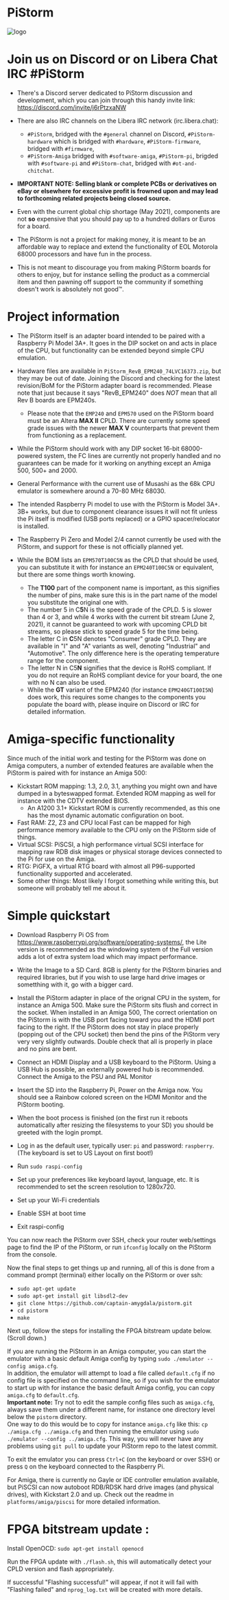 # PiStorm

![logo](media/pistorm_banner.jpg)

# Join us on Discord or on Libera Chat IRC #PiStorm

* There's a Discord server dedicated to PiStorm discussion and development, which you can join through this handy invite link: https://discord.com/invite/j6rPtzxaNW
* There are also IRC channels on the Libera IRC network (irc.libera.chat):
  * `#PiStorm`, bridged with the `#general` channel on Discord, `#PiStorm-hardware` which is bridged with `#hardware`, `#PiStorm-firmware`, bridged with `#firmware`,
  * `#PiStorm-Amiga` bridged with `#software-amiga`, `#PiStorm-pi`, brigded with `#software-pi` and `#PiStorm-chat`, bridged with `#ot-and-chitchat`.

* **IMPORTANT NOTE: Selling blank or complete PCBs or derivatives on eBay or elsewhere for excessive profit is frowned upon and may lead to forthcoming related projects being closed source.**
* Even with the current global chip shortage (May 2021), components are not **so** expensive that you should pay up to a hundred dollars or Euros for a board.
* The PiStorm is not a project for making money, it is meant to be an affordable way to replace and extend the functionality of EOL Motorola 68000 processors and have fun in the process.
* This is not meant to discourage you from making PiStorm boards for others to enjoy, but for instance selling the product as a commercial item and then pawning off support to the community if something doesn't work is absolutely not good™.

# Project information

* The PiStorm itself is an adapter board intended to be paired with a Raspberry Pi Model 3A+. It goes in the DIP socket on and acts in place of the CPU, but functionality can be extended beyond simple CPU emulation.
* Hardware files are available in `PiStorm_RevB_EPM240_74LVC16373.zip`, but they may be out of date. Joining the Discord and checking for the latest revision/BoM for the PiStorm adapter board is recommended. Please note that just because it says "RevB_EPM240" does _NOT_ mean that all Rev B boards are EPM240s.
  * Please note that the `EMP240` and `EPM570` used on the PiStorm board must be an Altera **MAX II** CPLD. There are currently some speed grade issues with the newer **MAX V** counterparts that prevent them from functioning as a replacement.

* While the PiStorm should work with any DIP socket 16-bit 68000-powered system, the FC lines are currently not properly handled and no guarantees can be made for it working on anything except an Amiga 500, 500+ and 2000.
* General Performance with the current use of Musashi as the 68k CPU emulator is somewhere around a 70-80 MHz 68030.
* The intended Raspberry Pi model to use with the PiStorm is Model 3A+. 3B+ works, but due to component clearance issues it will not fit unless the Pi itself is modified (USB ports replaced) or a GPIO spacer/relocator is installed.
* The Raspberry Pi Zero and Model 2/4 cannot currently be used with the PiStorm, and support for these is not officially planned yet.
* While the BOM lists an `EPM570T100C5N` as the CPLD that should be used, you can substitute it with for instance an `EPM240T100C5N` or equivalent, but there are some things worth knowing.
  * The **T100** part of the component name is important, as this signifies the number of pins, make sure this is in the part name of the model you substitute the original one with.
  * The number 5 in C**5**N is the speed grade of the CPLD. 5 is slower than 4 or 3, and while 4 works with the current bit stream (June 2, 2021), it cannot be guaranteed to work with upcoming CPLD bit streams, so please stick to speed grade 5 for the time being.
  * The letter C in **C**5N denotes "Consumer" grade CPLD. They are available in "I" and "A" variants as well, denoting "Industrial" and "Automotive". The only difference here is the operating temperature range for the component.
  * The letter N in C5**N** signifies that the device is RoHS compliant. If you do not require an RoHS compliant device for your board, the one with no N can also be used.
  * While the **GT** variant of the EPM240 (for instance `EPM240GT100I5N`) does work, this requires some changes to the components you populate the board with, please inquire on Discord or IRC for detailed information.

# Amiga-specific functionality

Since much of the initial work and testing for the PiStorm was done on Amiga computers, a number of extended features are available when the PiStorm is paired with for instance an Amiga 500:
* Kickstart ROM mapping: 1.3, 2.0, 3.1, anything you might own and have dumped in a byteswapped format. Extended ROM mapping as well for instance with the CDTV extended BIOS.
  * An A1200 3.1+ Kickstart ROM is currently recommended, as this one has the most dynamic automatic configuration on boot.
* Fast RAM: Z2, Z3 and CPU local Fast can be mapped for high performance memory available to the CPU only on the PiStorm side of things.
* Virtual SCSI: PiSCSI, a high performance virtual SCSI interface for mapping raw RDB disk images or physical storage devices connected to the Pi for use on the Amiga.
* RTG: PiGFX, a virtual RTG board with almost all P96-supported functionality supported and accelerated.
* Some other things: Most likely I forgot something while writing this, but someone will probably tell me about it.

# Simple quickstart

* Download Raspberry Pi OS from https://www.raspberrypi.org/software/operating-systems/, the Lite version is recommended as the windowing system of the Full version adds a lot of extra system load which may impact performance.
* Write the Image to a SD Card. 8GB is plenty for the PiStorm binaries and required libraries, but if you wish to use large hard drive images or sometthing with it, go with a bigger card.
* Install the PiStorm adapter in place of the orignal CPU in the system, for instance an Amiga 500.
  Make sure the PiStorm sits flush and correct in the socket.
  When installed in an Amiga 500, The correct orientation on the PiStorm is with the USB port facing toward you and the HDMI port facing to the right.
  If the PiStorm does not stay in place properly (popping out of the CPU socket) then bend the pins of the PiStorm very very very slightly outwards.
  Double check that all is properly in place and no pins are bent.
* Connect an HDMI Display and a USB keyboard to the PiStorm. Using a USB Hub is possible, an externally powered hub is recommended.
  Connect the Amiga to the PSU and PAL Monitor
* Insert the SD into the Raspberry Pi, Power on the Amiga now. You should see a Rainbow colored screen on the HDMI Monitor and the PiStorm booting.

* When the boot process is finished (on the first run it reboots automatically after resizing the filesystems to your SD) you should be greeted with the login prompt.
* Log in as the default user, typically user: `pi` and password: `raspberry`. (The keyboard is set to US Layout on first boot!)
* Run `sudo raspi-config`
* Set up your preferences like keyboard layout, language, etc. It is recommended to set the screen resolution to 1280x720.
* Set up your Wi-Fi credentials
* Enable SSH at boot time
* Exit raspi-config

You can now reach the PiStorm over SSH, check your router web/settings page to find the IP of the PiStorm, or run `ifconfig` locally on the PiStorm from the console.

Now the final steps to get things up and running, all of this is done from a command prompt (terminal) either locally on the PiStorm or over ssh:
* `sudo apt-get update`
* `sudo apt-get install git libsdl2-dev`
* `git clone https://github.com/captain-amygdala/pistorm.git`
* `cd pistorm`
* `make`

Next up, follow the steps for installing the FPGA bitstream update below. (Scroll down.)

If you are running the PiStorm in an Amiga computer, you can start the emulator with a basic default Amiga config by typing `sudo ./emulator --config amiga.cfg`.  
In addition, the emulator will attempt to load a file called `default.cfg` if no config file is specified on the command line, so if you wish for the emulator to start up with for instance the basic default Amiga config, you can copy `amiga.cfg` to `default.cfg`.  
**Important note:** Try not to edit the sample config files such as `amiga.cfg`, always save them under a different name, for instance one directory level below the `pistorm` directory.  
One way to do this would be to copy for instance `amiga.cfg` like this: `cp ./amiga.cfg ../amiga.cfg` and then running the emulator using `sudo ./emulator --config ../amiga.cfg`. This way, you will never have any problems using `git pull` to update your PiStorm repo to the latest commit.

To exit the emulator you can press `Ctrl+C` (on the keyboard or over SSH) or press `Q` on the keyboard connected to the Raspberry Pi.

For Amiga, there is currently no Gayle or IDE controller emulation available, but PiSCSI can now autoboot RDB/RDSK hard drive images (and physical drives), with Kickstart 2.0 and up. Check out the readme in `platforms/amiga/piscsi` for more detailed information.

# FPGA bitstream update :

Install OpenOCD:
`sudo apt-get install openocd`

Run the FPGA update with `./flash.sh`, this will automatically detect your CPLD version and flash appropriately.

If successful "Flashing successful!" will appear, if not it will fail with "Flashing failed" and `nprog_log.txt` will be created with more details.
